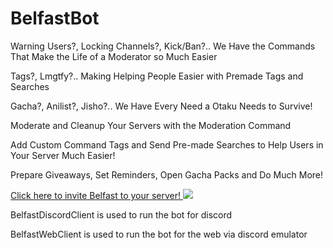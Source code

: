 # BelfastBot
Warning Users?, Locking Channels?, Kick/Ban?.. We Have the Commands That Make the Life of a Moderator so Much Easier

Tags?, Lmgtfy?.. Making Helping People Easier with Premade Tags and Searches

Gacha?, Anilist?, Jisho?.. We Have Every Need a Otaku Needs to Survive!

Moderate and Cleanup Your Servers with the Moderation Command

Add Custom Command Tags and Send Pre-made Searches to Help Users in Your Server Much Easier!

Prepare Giveaways, Set Reminders, Open Gacha Packs and Do Much More!



[Click here to invite Belfast to your server! <img src="https://discordapp.com/assets/e4923594e694a21542a489471ecffa50.svg">](https://discordapp.com/api/oauth2/authorize?client_id=662986656885768212&permissions=8&scope=bot)

BelfastDiscordClient is used to run the bot for discord

BelfastWebClient is used to run the bot for the web via discord emulator
